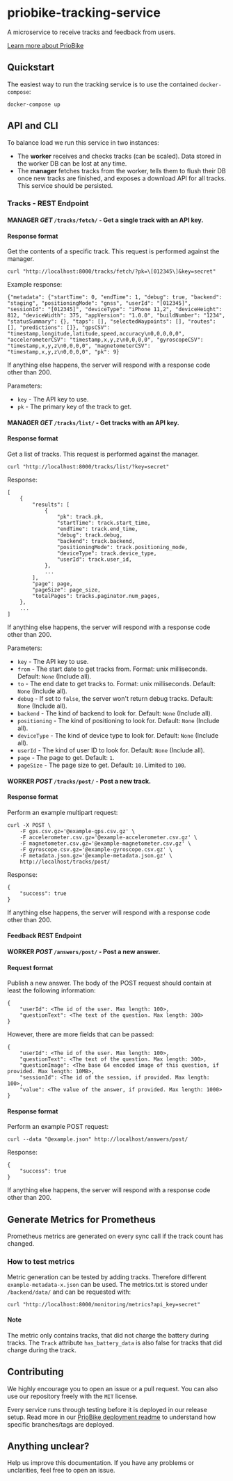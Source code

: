 # priobike-tracking-service

A microservice to receive tracks and feedback from users.

[Learn more about PrioBike](https://github.com/priobike)

## Quickstart

The easiest way to run the tracking service is to use the contained `docker-compose`:
```
docker-compose up
```

## API and CLI

To balance load we run this service in two instances:
- The **worker** receives and checks tracks (can be scaled). Data stored in the worker DB can be lost at any time.
- The **manager** fetches tracks from the worker, tells them to flush their DB once new tracks are finished, and exposes a download API for all tracks. This service should be persisted.

### Tracks - REST Endpoint

#### MANAGER *GET* `/tracks/fetch/` - Get a single track with an API key.

#### Response format

Get the contents of a specific track. This request is performed against the manager.

```
curl "http://localhost:8000/tracks/fetch/?pk=\[012345\]&key=secret"
```

Example response:

```
{"metadata": {"startTime": 0, "endTime": 1, "debug": true, "backend": "staging", "positioningMode": "gnss", "userId": "[012345]", "sessionId": "[012345]", "deviceType": "iPhone 11,2", "deviceHeight": 812, "deviceWidth": 375, "appVersion": "1.0.0", "buildNumber": "1234", "statusSummary": {}, "taps": [], "selectedWaypoints": [], "routes": [], "predictions": []}, "gpsCSV": "timestamp,longitude,latitude,speed,accuracy\n0,0,0,0,0", "accelerometerCSV": "timestamp,x,y,z\n0,0,0,0", "gyroscopeCSV": "timestamp,x,y,z\n0,0,0,0", "magnetometerCSV": "timestamp,x,y,z\n0,0,0,0", "pk": 9}
```

If anything else happens, the server will respond with a response code other than 200.

Parameters:

* `key` - The API key to use.
* `pk` - The primary key of the track to get.

#### MANAGER *GET* `/tracks/list/` - Get tracks with an API key.

#### Response format

Get a list of tracks. This request is performed against the manager.

```
curl "http://localhost:8000/tracks/list/?key=secret"
```

Response:

```
[
    { 
        "results": [
            {
                "pk": track.pk,
                "startTime": track.start_time,
                "endTime": track.end_time,
                "debug": track.debug,
                "backend": track.backend,
                "positioningMode": track.positioning_mode,
                "deviceType": track.device_type,
                "userId": track.user_id,
            },
            ...
        ], 
        "page": page,
        "pageSize": page_size,
        "totalPages": tracks.paginator.num_pages,
    },
    ...
]
```

If anything else happens, the server will respond with a response code other than 200.

Parameters: 

* `key` - The API key to use.
* `from` - The start date to get tracks from. Format: unix milliseconds. Default: `None` (Include all).
* `to` - The end date to get tracks to. Format: unix milliseconds. Default: `None` (Include all).
* `debug` - If set to `false`, the server won't return debug tracks. Default: `None` (Include all).
* `backend` - The kind of backend to look for. Default: `None` (Include all).
* `positioning` - The kind of positioning to look for. Default: `None` (Include all).
* `deviceType` - The kind of device type to look for. Default: `None` (Include all).
* `userId` - The kind of user ID to look for. Default: `None` (Include all).
* `page` - The page to get. Default: `1`.
* `pageSize` - The page size to get. Default: `10`. Limited to `100`.

#### WORKER *POST* `/tracks/post/` - Post a new track.

#### Response format

Perform an example multipart request:

```
curl -X POST \
    -F gps.csv.gz='@example-gps.csv.gz' \
    -F accelerometer.csv.gz='@example-accelerometer.csv.gz' \
    -F magnetometer.csv.gz='@example-magnetometer.csv.gz' \
    -F gyroscope.csv.gz='@example-gyroscope.csv.gz' \
    -F metadata.json.gz='@example-metadata.json.gz' \
    http://localhost/tracks/post/
```

Response:

```
{
    "success": true
}
```

If anything else happens, the server will respond with a response code other than 200.

#### Feedback REST Endpoint

#### WORKER *POST* `/answers/post/` - Post a new answer.

#### Request format

Publish a new answer. The body of the POST request should contain at least the following information:

```
{
    "userId": <The id of the user. Max length: 100>,
    "questionText": <The text of the question. Max length: 300>
}
```

However, there are more fields that can be passed:

```
{
    "userId": <The id of the user. Max length: 100>,
    "questionText": <The text of the question. Max length: 300>,
    "questionImage": <The base 64 encoded image of this question, if provided. Max length: 10MB>,
    "sessionId": <The id of the session, if provided. Max length: 100>,
    "value": <The value of the answer, if provided. Max length: 1000>
}
```

#### Response format

Perform an example POST request:

```
curl --data "@example.json" http://localhost/answers/post/
```

Response:

```
{
    "success": true
}
```

If anything else happens, the server will respond with a response code other than 200.

## Generate Metrics for Prometheus

Prometheus metrics are generated on every sync call if the track count has changed.

### How to test metrics

Metric generation can be tested by adding tracks. Therefore different ```example-metadata-x.json``` can be used.
The metrics.txt is stored under ```/backend/data/``` and can be requested with: 

```
curl "http://localhost:8000/monitoring/metrics?api_key=secret"
```

#### Note
The metric only contains tracks, that did not charge the battery during tracks. 
The ```Track``` attribute ```has_battery_data``` is also false for tracks that did charge during the track.

## Contributing

We highly encourage you to open an issue or a pull request. You can also use our repository freely with the `MIT` license.

Every service runs through testing before it is deployed in our release setup. Read more in our [PrioBike deployment readme](https://github.com/priobike/.github/blob/main/wiki/deployment.md) to understand how specific branches/tags are deployed.

## Anything unclear?

Help us improve this documentation. If you have any problems or unclarities, feel free to open an issue.
